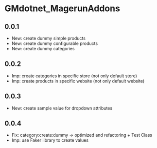 # GMdotnet_MagerunAddons

## 0.0.1
* New: create dummy simple products
* New: create dummy configurable products
* New: create dummy categories

## 0.0.2
* Imp: create categories in specific store (not only default store)
* Imp: create products in specific website (not only default website)

## 0.0.3
* New: create sample value for dropdown attributes

## 0.0.4
* Fix: category:create:dummy -> optimized and refactoring + Test Class
* Imp: use Faker library to create values